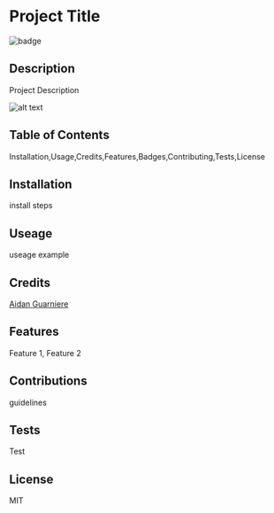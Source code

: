 # Project Title


![badge](https://img.shields.io/github/languages/top/nielsenjared/badmath)
  

## Description

Project Description 

  ![alt text](readme-generator\src\image\covid-19-tracker-screenshot-1.png)
  
  

  ## Table of Contents 

  Installation,Usage,Credits,Features,Badges,Contributing,Tests,License
  

## Installation

install steps

## Useage

useage example


## Credits 

[Aidan Guarniere](https://github.com/AidanGuarniere) 
  


## Features

Feature 1, Feature 2
  


## Contributions 
  
guidelines
  


## Tests

Test
  

## License 

MIT

 